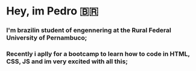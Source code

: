  # Hey, im Pedro :brazil:​
 
 ### I'm brazilin student of engennering at the Rural Federal University of Pernambuco;
 ### Recently i aplly for a bootcamp to learn how to code in HTML, CSS, JS  and im very excited with all this;
 
 
